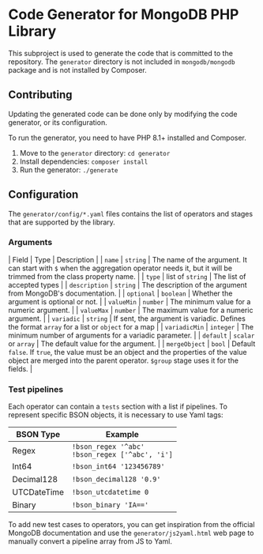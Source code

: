 # Code Generator for MongoDB PHP Library

This subproject is used to generate the code that is committed to the repository.
The `generator` directory is not included in `mongodb/mongodb` package and is not installed by Composer.

## Contributing

Updating the generated code can be done only by modifying the code generator, or its configuration.

To run the generator, you need to have PHP 8.1+ installed and Composer.

1. Move to the `generator` directory: `cd generator`
2. Install dependencies: `composer install`
3. Run the generator: `./generate`

## Configuration

The `generator/config/*.yaml` files contains the list of operators and stages that are supported by the library.

### Arguments

| Field | Type | Description |
| `name` | `string` | The name of the argument. It can start with `$` when the aggregation operator needs it, but it will be trimmed from the class property name. |
| `type` | list of `string` | The list of accepted types |
| `description` | `string` | The description of the argument from MongoDB's documentation. |
| `optional` | `boolean` | Whether the argument is optional or not. |
| `valueMin` | `number` | The minimum value for a numeric argument. |
| `valueMax` | `number` | The maximum value for a numeric argument. |
| `variadic` | `string` | If sent, the argument is variadic. Defines the format `array` for a list or `object` for a map |
| `variadicMin` | `integer` | The minimum number of arguments for a variadic parameter. |
| `default` | `scalar` or `array` | The default value for the argument. |
| `mergeObject` | `bool` | Default `false`. If `true`, the value must be an object and the properties of the value object are merged into the parent operator. `$group` stage uses it for the fields. |

### Test pipelines

Each operator can contain a `tests` section with a list if pipelines. To represent specific BSON objects, it is necessary to use Yaml tags:

| BSON Type   | Example                                                |
|-------------|--------------------------------------------------------|
| Regex       | `!bson_regex '^abc'` <br/> `!bson_regex ['^abc', 'i']` |
| Int64       | `!bson_int64 '123456789'`                              |
| Decimal128  | `!bson_decimal128 '0.9'`                               |
| UTCDateTime | `!bson_utcdatetime 0`                                  |
| Binary      | `!bson_binary 'IA=='`                                  |

To add new test cases to operators, you can get inspiration from the official MongoDB documentation and use the `generator/js2yaml.html` web page to manually convert a pipeline array from JS to Yaml.
